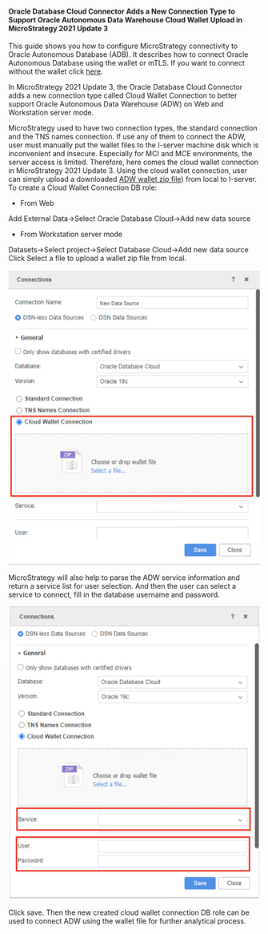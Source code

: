 #### **Oracle Database Cloud Connector Adds a New Connection Type to Support Oracle Autonomous Data Warehouse Cloud Wallet Upload in MicroStrategy 2021 Update 3**



This guide shows you how to configure MicroStrategy connectivity to Oracle Autonomous Database (ADB). It describes how to connect Oracle Autonomous Database using the wallet or mTLS.  If you want to connect without the wallet click [here](https://oracle-samples.github.io/adb-connectors/common/tls-no-wallet/workshops/freetier/).

In MicroStrategy 2021 Update 3, the Oracle Database Cloud Connector adds a new connection type called Cloud Wallet Connection to better support Oracle Autonomous Data Warehouse (ADW) on Web and Workstation server mode.

MicroStrategy used to have two connection types, the standard connection and the TNS names connection. If use any of them to connect the ADW, user must manually put the wallet files to the I-server machine disk which is inconvenient and insecure. Especially for MCI and MCE environments, the server access is limited.
Therefore, here comes the cloud wallet connection in MicroStrategy 2021 Update 3. Using the cloud wallet connection, user can simply upload a downloaded [ADW wallet zip file](../common/wallet/wallet.md)) from local to I-server.
To create a Cloud Wallet Connection DB role:

- From Web

Add External Data->Select Oracle Database Cloud->Add new data source

- From Workstation server mode

Datasets->Select project->Select Database Cloud->Add new data source
Click Select a file to upload a wallet zip file from local.



![Picture11](./images/MSRTpic1.png)



MicroStrategy will also help to parse the ADW service information and return a service list for user selection.
And then the user can select a service to connect, fill in the database username and password.

![Picture21](./images/MSRTpic2.png)



Click save. Then the new created cloud wallet connection DB role can be used to connect ADW using the wallet file for further analytical process.